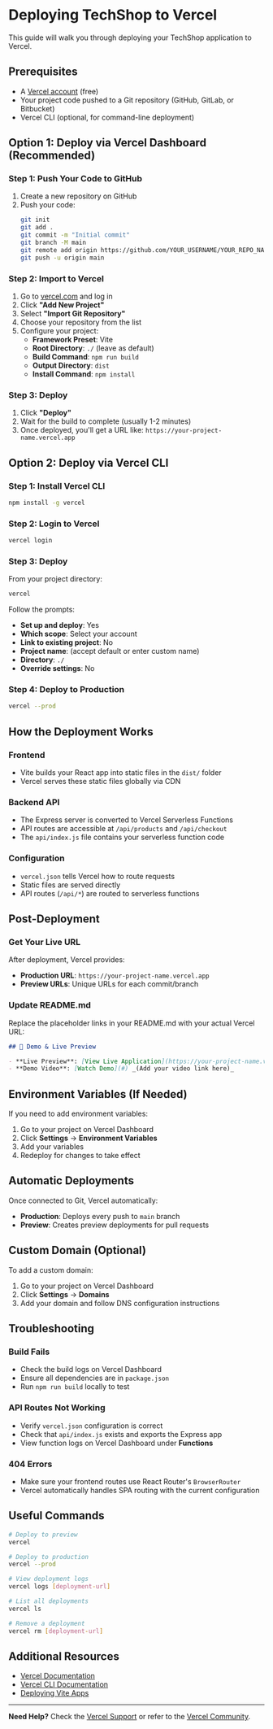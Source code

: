 # Deploying TechShop to Vercel

This guide will walk you through deploying your TechShop application to Vercel.

## Prerequisites

- A [Vercel account](https://vercel.com/signup) (free)
- Your project code pushed to a Git repository (GitHub, GitLab, or Bitbucket)
- Vercel CLI (optional, for command-line deployment)

## Option 1: Deploy via Vercel Dashboard (Recommended)

### Step 1: Push Your Code to GitHub

1. Create a new repository on GitHub
2. Push your code:
   ```bash
   git init
   git add .
   git commit -m "Initial commit"
   git branch -M main
   git remote add origin https://github.com/YOUR_USERNAME/YOUR_REPO_NAME.git
   git push -u origin main
   ```

### Step 2: Import to Vercel

1. Go to [vercel.com](https://vercel.com) and log in
2. Click **"Add New Project"**
3. Select **"Import Git Repository"**
4. Choose your repository from the list
5. Configure your project:
   - **Framework Preset**: Vite
   - **Root Directory**: `./` (leave as default)
   - **Build Command**: `npm run build`
   - **Output Directory**: `dist`
   - **Install Command**: `npm install`

### Step 3: Deploy

1. Click **"Deploy"**
2. Wait for the build to complete (usually 1-2 minutes)
3. Once deployed, you'll get a URL like: `https://your-project-name.vercel.app`

## Option 2: Deploy via Vercel CLI

### Step 1: Install Vercel CLI

```bash
npm install -g vercel
```

### Step 2: Login to Vercel

```bash
vercel login
```

### Step 3: Deploy

From your project directory:

```bash
vercel
```

Follow the prompts:
- **Set up and deploy**: Yes
- **Which scope**: Select your account
- **Link to existing project**: No
- **Project name**: (accept default or enter custom name)
- **Directory**: `./`
- **Override settings**: No

### Step 4: Deploy to Production

```bash
vercel --prod
```

## How the Deployment Works

### Frontend
- Vite builds your React app into static files in the `dist/` folder
- Vercel serves these static files globally via CDN

### Backend API
- The Express server is converted to Vercel Serverless Functions
- API routes are accessible at `/api/products` and `/api/checkout`
- The `api/index.js` file contains your serverless function code

### Configuration
- `vercel.json` tells Vercel how to route requests
- Static files are served directly
- API routes (`/api/*`) are routed to serverless functions

## Post-Deployment

### Get Your Live URL

After deployment, Vercel provides:
- **Production URL**: `https://your-project-name.vercel.app`
- **Preview URLs**: Unique URLs for each commit/branch

### Update README.md

Replace the placeholder links in your README.md with your actual Vercel URL:

```markdown
## 🎥 Demo & Live Preview

- **Live Preview**: [View Live Application](https://your-project-name.vercel.app)
- **Demo Video**: [Watch Demo](#) _(Add your video link here)_
```

## Environment Variables (If Needed)

If you need to add environment variables:

1. Go to your project on Vercel Dashboard
2. Click **Settings** → **Environment Variables**
3. Add your variables
4. Redeploy for changes to take effect

## Automatic Deployments

Once connected to Git, Vercel automatically:
- **Production**: Deploys every push to `main` branch
- **Preview**: Creates preview deployments for pull requests

## Custom Domain (Optional)

To add a custom domain:

1. Go to your project on Vercel Dashboard
2. Click **Settings** → **Domains**
3. Add your domain and follow DNS configuration instructions

## Troubleshooting

### Build Fails
- Check the build logs on Vercel Dashboard
- Ensure all dependencies are in `package.json`
- Run `npm run build` locally to test

### API Routes Not Working
- Verify `vercel.json` configuration is correct
- Check that `api/index.js` exists and exports the Express app
- View function logs on Vercel Dashboard under **Functions**

### 404 Errors
- Make sure your frontend routes use React Router's `BrowserRouter`
- Vercel automatically handles SPA routing with the current configuration

## Useful Commands

```bash
# Deploy to preview
vercel

# Deploy to production
vercel --prod

# View deployment logs
vercel logs [deployment-url]

# List all deployments
vercel ls

# Remove a deployment
vercel rm [deployment-url]
```

## Additional Resources

- [Vercel Documentation](https://vercel.com/docs)
- [Vercel CLI Documentation](https://vercel.com/docs/cli)
- [Deploying Vite Apps](https://vitejs.dev/guide/static-deploy.html#vercel)

---

**Need Help?** Check the [Vercel Support](https://vercel.com/support) or refer to the [Vercel Community](https://github.com/vercel/vercel/discussions).

